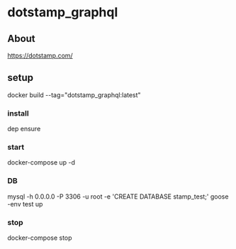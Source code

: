 # dotstamp_graphql

## About
https://dotstamp.com/

## setup

docker build --tag="dotstamp_graphql:latest"

### install
dep ensure

### start
docker-compose up -d

### DB
mysql -h 0.0.0.0 -P 3306 -u root -e 'CREATE DATABASE stamp_test;'
goose -env test up

### stop
docker-compose stop

